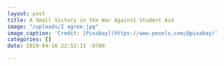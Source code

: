 ```yaml
---
layout: post
title: A Small Victory in the War Against Student Aid
image: "/uploads/I agree.jpg"
image_caption: 'Credit: [Pixabay](https://www.pexels.com/@pixabay)'
categories: []
date: 2019-04-16 22:52:13 -0700

---
```

